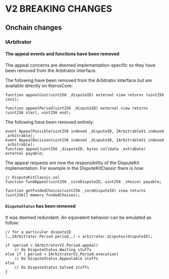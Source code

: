 # V2 BREAKING CHANGES

## Onchain changes

### IArbitrator

#### The appeal events and functions have been removed

The appeal concerns are deemed implementation-specific so they have been removed from the Arbitrator interface.

The following have been removed from the Arbitrator interface but are available directly on KlerosCore:

```solidity
function appealCost(uint256 _disputeID) external view returns (uint256 cost);

function appealPeriod(uint256 _disputeID) external view returns (uint256 start, uint256 end);
```

The following have been removed entirely:

```solidity
event AppealPossible(uint256 indexed _disputeID, IArbitrableV1 indexed _arbitrable);
event AppealDecision(uint256 indexed _disputeID, IArbitrableV1 indexed _arbitrable);
function appeal(uint256 _disputeID, bytes calldata _extraData) external payable;
```

The appeal requests are now the responsibility of the DisputeKit implementation. For example in the DisputeKitClassic there is now:

```solidity
// DisputeKitClassic.sol
function fundAppeal(uint256 _coreDisputeID, uint256 _choice) payable;

function getFundedChoices(uint256 _coreDisputeID) view returns (uint256[] memory fundedChoices);
```

#### `DisputeStatus` has been removed

It was deemed redundant. An equivalent behavior can be emulated as follow:

```solidity
// for a particular disputeID
(,,IArbitrator.Period period,,) = arbitrator.disputes(disputeID);

if (period < IArbitratorV2.Period.appeal)
    // Do DisputeStatus.Waiting stuffs
else if (_period < IArbitratorV2.Period.execution)
    // Do DisputeStatus.Appealable stuffs
else
    // Do DisputeStatus.Solved stuffs
}
```
